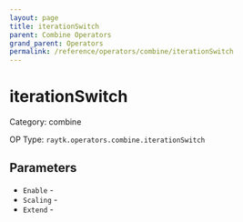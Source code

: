 ```yaml
---
layout: page
title: iterationSwitch
parent: Combine Operators
grand_parent: Operators
permalink: /reference/operators/combine/iterationSwitch
---
```


# iterationSwitch



Category: combine

OP Type: `raytk.operators.combine.iterationSwitch`

## Parameters

* `Enable` - 
* `Scaling` - 
* `Extend` -
